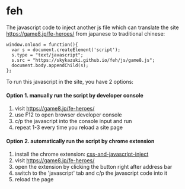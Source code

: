 # feh
The javascript code to inject another js file which can translate the site https://game8.jp/fe-heroes/ from japanese to traditional chinese:

```
window.onload = function(){
  var s = document.createElement('script');
  s.type = "text/javascript";
  s.src = "https://skykazuki.github.io/feh/js/game8.js";
  document.body.appendChild(s);
};
```

To run this javascript in the site, you have 2 options:
#### Option 1.  manually run the script by developer console
1.  visit <https://game8.jp/fe-heroes/>
2.  use F12 to open browser developer console  
3.  c/p the javascript into the console input and run  
4.  repeat 1-3 every time you reload a site page  

#### Option 2.  automatically run the script by chrome extension
1.  install the chrome extension: [css-and-javascript-inject](https://chrome.google.com/webstore/detail/css-and-javascript-inject/ckddknfdmcemedlmmebildepcmneakaa?hl=zh-TW) 
2.  visit <https://game8.jp/fe-heroes/>
3.  open the extension by clicking the button right after address bar  
4.  switch to the 'javascript' tab and c/p the javascript code into it  
5.  reload the page  
